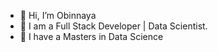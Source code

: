 - 👋 Hi, I’m Obinnaya
- 👀 I am a Full Stack Developer | Data Scientist. 
- 🌱 I have a Masters in Data Science

<!---
obinnayaonyinyechi/obinnayaonyinyechi is a ✨ unique ✨ repository because its `README.md` (this file) appears on your GitHub profile.
You can click the Preview link to take a look at your changes.
--->
